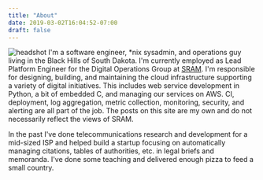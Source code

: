 ```yaml
---
title: "About"
date: 2019-03-02T16:04:52-07:00
draft: false
---
```

![headshot](/headshot.jpg)
I'm a software engineer, *nix sysadmin, and operations guy living in the Black Hills of South Dakota. I'm currently employed as Lead Platform Engineer for the Digital Operations Group at [SRAM](https://www.sram.com). I'm responsible for designing, building, and maintaining the cloud infrastructure supporting a variety of digital initiatives. This includes web service development in Python, a bit of embedded C, and managing our services on AWS. CI, deployment, log aggregation, metric collection, monitoring, security, and alerting are all part of the job. The posts on this site are my own and do not necessarily reflect the views of SRAM.

In the past I've done telecommunications research and development for a mid-sized ISP and helped build a startup focusing on automatically managing citations, tables of authorities, etc. in legal briefs and memoranda. I've done some teaching and delivered enough pizza to feed a small country.
